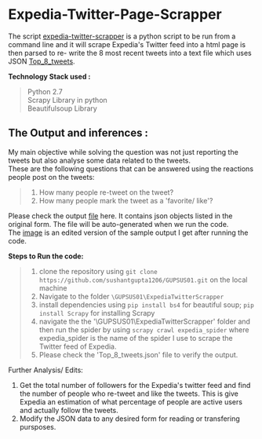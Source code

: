 # Expedia-Twitter-Page-Scrapper  

The script [expedia-twitter-scrapper](https://github.com/sushantgupta1206/GUPSUS01/blob/master/ExpediaTwitterScrapper/ExpediaTwitterScrapper/spiders/expedia_twitter_scrapper.py) is a python script to be run from a command line and it will scrape Expedia's Twitter feed into a html page is then parsed to re- write the 8 most recent tweets into a text file which uses JSON [Top_8_tweets](https://github.com/sushantgupta1206/GUPSUS01/blob/master/ExpediaTwitterScrapper/Top_8_Tweets.json).  

**Technology Stack used :**   
> Python 2.7  
> Scrapy Library in python  
> Beautifulsoup Library   

## The Output and inferences :   
  
My main objective while solving the question was not just reporting the tweets but also analyse some data related to the tweets.  
These are the following questions that can be answered using the reactions people post on the tweets:    
> 1. How many people re-tweet on the tweet?  
> 2. How many people mark the tweet as a 'favorite/ like'?  
  
Please check the output [file](https://github.com/sushantgupta1206/GUPSUS01/blob/master/ExpediaTwitterScrapper/Top_8_Tweets.json) here. It contains json objects listed in the original form. The file will be auto-generated when we run the code.   
The [image]() is an edited version of the sample output I get after running the code. 
  
**Steps to Run the code:**   
> 1. clone the repository using `git clone https://github.com/sushantgupta1206/GUPSUS01.git` on the local machine  
> 2. Navigate to the folder `\GUPSUS01\ExpediaTwitterScrapper`  
> 3. install dependencies using `pip install bs4` for beautiful soup; `pip install Scrapy` for installing Scrapy  
> 4. navigate the the '\GUPSUS01\ExpediaTwitterScrapper' folder and then run the spider by using `scrapy crawl expedia_spider` where expedia_spider is the name of the spider I use to scrape the Twitter feed of Expedia.  
> 5. Please check the 'Top_8_tweets.json' file to verify the output. 

Further Analysis/ Edits: 
1. Get the total number of followers for the Expedia's twitter feed and find the number of people who re-tweet and like the tweets. 
This is give Expedia an estimation of what percentage of people are active users and actually follow the tweets.
2. Modify the JSON data to any desired form for reading or transfering pursposes. 



